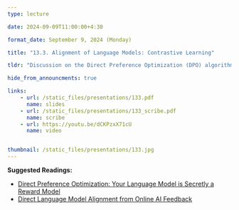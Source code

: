 ```yaml
---
type: lecture

date: 2024-09-09T11:00:00+4:30

format_date: September 9, 2024 (Monday)

title: "13.3. Alignment of Language Models: Contrastive Learning"

tldr: "Discussion on the Direct Preference Optimization (DPO) algorithm."

hide_from_announcments: true

links: 
    - url: /static_files/presentations/133.pdf
      name: slides
    - url: /static_files/presentations/133_scribe.pdf
      name: scribe
    - url: https://youtu.be/dCKPzxX71cU
      name: video


thumbnail: /static_files/presentations/133.jpg
---
```

<!-- Other additional contents using markdown -->
**Suggested Readings:**
- [Direct Preference Optimization: Your Language Model is Secretly a Reward Model](https://arxiv.org/pdf/2305.18290)
- [Direct Language Model Alignment from Online AI Feedback](https://arxiv.org/pdf/2402.04792)
